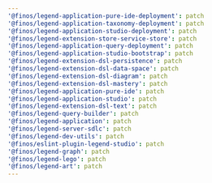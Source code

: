```yaml
---
'@finos/legend-application-pure-ide-deployment': patch
'@finos/legend-application-taxonomy-deployment': patch
'@finos/legend-application-studio-deployment': patch
'@finos/legend-extension-store-service-store': patch
'@finos/legend-application-query-deployment': patch
'@finos/legend-application-studio-bootstrap': patch
'@finos/legend-extension-dsl-persistence': patch
'@finos/legend-extension-dsl-data-space': patch
'@finos/legend-extension-dsl-diagram': patch
'@finos/legend-extension-dsl-mastery': patch
'@finos/legend-application-pure-ide': patch
'@finos/legend-application-studio': patch
'@finos/legend-extension-dsl-text': patch
'@finos/legend-query-builder': patch
'@finos/legend-application': patch
'@finos/legend-server-sdlc': patch
'@finos/legend-dev-utils': patch
'@finos/eslint-plugin-legend-studio': patch
'@finos/legend-graph': patch
'@finos/legend-lego': patch
'@finos/legend-art': patch
---
```

